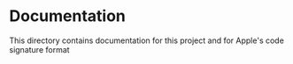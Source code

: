 # Documentation

This directory contains documentation for this project and for Apple's code signature format
